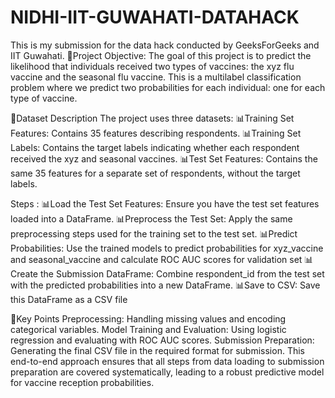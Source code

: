 # NIDHI-IIT-GUWAHATI-DATAHACK
This is my submission for the data hack conducted by GeeksForGeeks and IIT Guwahati.
🚀Project Objective:
The goal of this project is to predict the likelihood that individuals received two types of vaccines: the xyz flu vaccine and the seasonal flu vaccine. This is a multilabel classification problem where we predict two probabilities for each individual: one for each type of vaccine.

🚀Dataset Description
The project uses three datasets:
📊Training Set Features: Contains 35 features describing respondents.
📊Training Set Labels: Contains the target labels indicating whether each respondent received the xyz and seasonal vaccines.
📊Test Set Features: Contains the same 35 features for a separate set of respondents, without the target labels.

Steps :
📊Load the Test Set Features: Ensure you have the test set features loaded into a DataFrame.
📊Preprocess the Test Set: Apply the same preprocessing steps used for the training set to the test set.
📊Predict Probabilities: Use the trained models to predict probabilities for xyz_vaccine and seasonal_vaccine and calculate ROC AUC scores for validation set
📊Create the Submission DataFrame: Combine respondent_id from the test set with the predicted probabilities into a new DataFrame.
📊Save to CSV: Save this DataFrame as a CSV file 

🚀Key Points
Preprocessing: Handling missing values and encoding categorical variables.
Model Training and Evaluation: Using logistic regression and evaluating with ROC AUC scores.
Submission Preparation: Generating the final CSV file in the required format for submission.
This end-to-end approach ensures that all steps from data loading to submission preparation are covered systematically, leading to a robust predictive model for vaccine reception probabilities.
